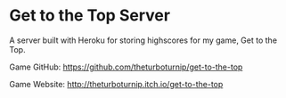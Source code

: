 # Get to the Top Server
A server built with Heroku for storing highscores for my game, Get to the Top.

Game GitHub: https://github.com/theturboturnip/get-to-the-top

Game Website: http://theturboturnip.itch.io/get-to-the-top
